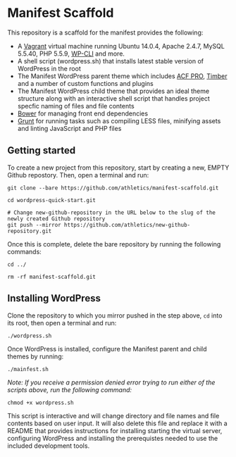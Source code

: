 # Manifest Scaffold

This repository is a scaffold for the manifest provides the following:

* A [Vagrant](http://docs.vagrantup.com/v2/boxes.html) virtual machine running Ubuntu 14.0.4, Apache 2.4.7, MySQL 5.5.40, PHP 5.5.9, [WP-CLI](http://wp-cli.org/) and more.
* A shell script (wordpress.sh) that installs latest stable version of WordPress in the root
* The Manifest WordPress parent theme which includes [ACF PRO](http://www.advancedcustomfields.com/pro/), [Timber](http://upstatement.com/timber/) and a number of custom functions and plugins
* The Manifest WordPress child theme that provides an ideal theme structure along with an interactive shell script that handles project specfic naming of files and file contents
* [Bower](http://bower.io/) for managing front end dependencies
* [Grunt](http://gruntjs.com/getting-started) for running tasks such as compiling LESS files, minifying assets and linting JavaScript and PHP files

## Getting started

To create a new project from this repository, start by creating a new, EMPTY Github repostory. Then, open a terminal and run:

```
git clone --bare https://github.com/athletics/manifest-scaffold.git

cd wordpress-quick-start.git

# Change new-github-repository in the URL below to the slug of the newly created Github repository
git push --mirror https://github.com/athletics/new-github-repository.git
```

Once this is complete, delete the bare repository by running the following commands:

```
cd ../

rm -rf manifest-scaffold.git
```

## Installing WordPress

Clone the repository to which you mirror pushed in the step above, `cd` into its root, then open a terminal and run:

```
./wordpress.sh
```

Once WordPress is installed, configure the Manifest parent and child themes by running:

```
./mainfest.sh
```
*Note: If you receive a permission denied error trying to run either of the scripts above, run the following command:*

```
chmod +x wordpress.sh
```

This script is interactive and will change directory and file names and file contents based on user input. It will also delete this file and replace it with a README that provides instructions for installing starting the virtual server, configuring WordPress and installing the prerequistes needed to use the included development tools.  